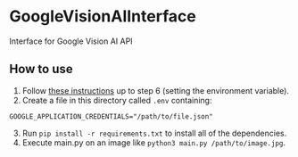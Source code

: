 # GoogleVisionAIInterface
Interface for Google Vision AI API

## How to use

1. Follow [these instructions](https://cloud.google.com/vision/docs/detect-labels-image-client-libraries) up to step 6 (setting the environment variable).
2. Create a file in this directory called `.env` containing:
```
GOOGLE_APPLICATION_CREDENTIALS="/path/to/file.json"
```
3. Run `pip install -r requirements.txt` to install all of the dependencies.
4. Execute main.py on an image like `python3 main.py /path/to/image.jpg`.
